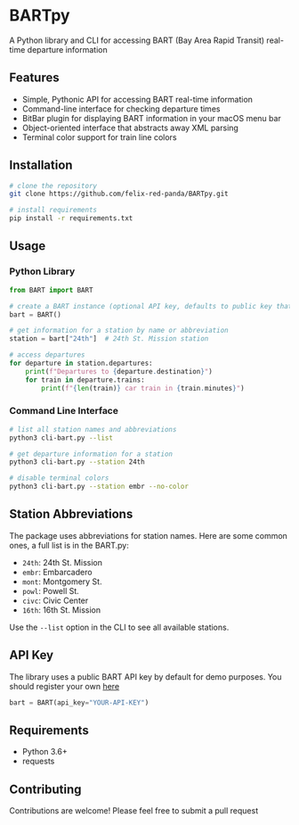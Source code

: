 # BARTpy

A Python library and CLI for accessing BART (Bay Area Rapid Transit) real-time departure information

## Features

- Simple, Pythonic API for accessing BART real-time information
- Command-line interface for checking departure times
- BitBar plugin for displaying BART information in your macOS menu bar
- Object-oriented interface that abstracts away XML parsing
- Terminal color support for train line colors

## Installation

```bash
# clone the repository
git clone https://github.com/felix-red-panda/BARTpy.git

# install requirements
pip install -r requirements.txt
```

## Usage

### Python Library

```python
from BART import BART

# create a BART instance (optional API key, defaults to public key that the creator of the python2 package provided)
bart = BART()

# get information for a station by name or abbreviation
station = bart["24th"]  # 24th St. Mission station

# access departures
for departure in station.departures:
    print(f"Departures to {departure.destination}")
    for train in departure.trains:
        print(f"{len(train)} car train in {train.minutes}")
```

### Command Line Interface

```bash
# list all station names and abbreviations
python3 cli-bart.py --list

# get departure information for a station
python3 cli-bart.py --station 24th

# disable terminal colors
python3 cli-bart.py --station embr --no-color
```

## Station Abbreviations

The package uses abbreviations for station names. Here are some common ones, a full list is in the BART.py:

- `24th`: 24th St. Mission
- `embr`: Embarcadero
- `mont`: Montgomery St.
- `powl`: Powell St.
- `civc`: Civic Center
- `16th`: 16th St. Mission

Use the `--list` option in the CLI to see all available stations.

## API Key

The library uses a public BART API key by default for demo purposes. You should register your own [here](https://api.bart.gov/api/register.aspx)

```python
bart = BART(api_key="YOUR-API-KEY")
```

## Requirements

- Python 3.6+
- requests

## Contributing

Contributions are welcome! Please feel free to submit a pull request

